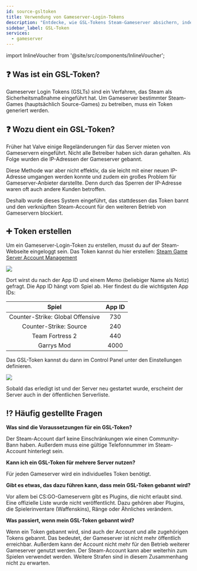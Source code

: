 ```yaml
---
id: source-gsltoken
title: Verwendung von Gameserver-Login-Tokens
description: "Entdecke, wie GSL-Tokens Steam-Gameserver absichern, indem Banns an Accounts gekoppelt werden – für sichereres und regelkonformes Server mieten → Jetzt mehr erfahren"
sidebar_label: GSL-Token
services:
  - gameserver
---
```


import InlineVoucher from '@site/src/components/InlineVoucher';

## ❓ Was ist ein GSL-Token?

Gameserver Login Tokens (GSLTs) sind ein Verfahren, das Steam als Sicherheitsmaßnahme eingeführt hat. Um Gameserver bestimmter Steam-Games (hauptsächlich Source-Games) zu betreiben, muss ein Token generiert werden.

<InlineVoucher />

## ❓ Wozu dient ein GSL-Token?

Früher hat Valve einige Regeländerungen für das Server mieten von Gameservern eingeführt. Nicht alle Betreiber haben sich daran gehalten. Als Folge wurden die IP-Adressen der Gameserver gebannt.

Diese Methode war aber nicht effektiv, da sie leicht mit einer neuen IP-Adresse umgangen werden konnte und zudem ein großes Problem für Gameserver-Anbieter darstellte. Denn durch das Sperren der IP-Adresse waren oft auch andere Kunden betroffen.

Deshalb wurde dieses System eingeführt, das stattdessen das Token bannt und den verknüpften Steam-Account für den weiteren Betrieb von Gameservern blockiert.

## ➕ Token erstellen

Um ein Gameserver-Login-Token zu erstellen, musst du auf der Steam-Webseite eingeloggt sein. Das Token kannst du hier erstellen: [Steam Game Server Account Management](https://steamcommunity.com/dev/managegameservers)

![](https://screensaver01.zap-hosting.com/index.php/s/an5ySHwzSZmEwep/preview)

Dort wirst du nach der App ID und einem Memo (beliebiger Name als Notiz) gefragt. Die App ID hängt vom Spiel ab. Hier findest du die wichtigsten App IDs:

|              Spiel               | App ID |
| :------------------------------: | :----: |
| Counter-Strike: Global Offensive |  730   |
|      Counter-Strike: Source      |  240   |
|         Team Fortress 2          |  440   |
|            Garrys Mod            |  4000  |

Das GSL-Token kannst du dann im Control Panel unter den Einstellungen definieren.

![](https://screensaver01.zap-hosting.com/index.php/s/jqkbkXG2YQLatw2/preview)

Sobald das erledigt ist und der Server neu gestartet wurde, erscheint der Server auch in der öffentlichen Serverliste.

## ⁉ Häufig gestellte Fragen

**Was sind die Voraussetzungen für ein GSL-Token?**

Der Steam-Account darf keine Einschränkungen wie einen Community-Bann haben. Außerdem muss eine gültige Telefonnummer im Steam-Account hinterlegt sein.

**Kann ich ein GSL-Token für mehrere Server nutzen?**

Für jeden Gameserver wird ein individuelles Token benötigt.

**Gibt es etwas, das dazu führen kann, dass mein GSL-Token gebannt wird?**

Vor allem bei CS:GO-Gameservern gibt es Plugins, die nicht erlaubt sind. Eine offizielle Liste wurde nicht veröffentlicht. Dazu gehören aber Plugins, die Spielerinventare (Waffenskins), Ränge oder Ähnliches verändern.

**Was passiert, wenn mein GSL-Token gebannt wird?**

Wenn ein Token gebannt wird, sind auch der Account und alle zugehörigen Tokens gebannt. Das bedeutet, der Gameserver ist nicht mehr öffentlich erreichbar. Außerdem kann der Account nicht mehr für den Betrieb weiterer Gameserver genutzt werden. Der Steam-Account kann aber weiterhin zum Spielen verwendet werden. Weitere Strafen sind in diesem Zusammenhang nicht zu erwarten.

<InlineVoucher />